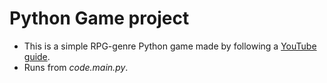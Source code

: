# Python Game project
* This is a simple RPG-genre Python game made by following a [YouTube guide](https://www.youtube.com/watch?v=QU1pPzEGrqw).
* Runs from _code.main.py_.